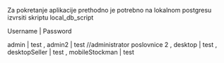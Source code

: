 Za pokretanje aplikacije prethodno je potrebno na lokalnom postgresu izvrsiti skriptu local_db_script

Username | Password

admin | test ,
admin2 | test      //administrator poslovnice 2 ,
desktop | test ,
desktopSeller | test ,
mobileStockman | test 
